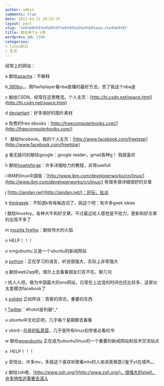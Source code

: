 ```yaml
---
author: admin
comments: true
date: 2011-02-11 19:52:37
layout: post
slug: '%e6%88%91%e4%b9%9f%e6%9d%a5%e4%b8%aaa-z%e4%bd%93'
title: 我也来个a-z体
wordpress_id: 1598
categories:
- linux前沿
- 生活
---
```


经常上的网站：

a 献给[apache](http://www.apache.org/)：不解释

b[ 360bo](http://www.360bo.com/)。。用flashplayer看nba直播的最好方法，苦了我这个nba迷

c 献给CSDN，经常在这里瞎混。个人主页：[http://hi.csdn.net/space.html](http://hi.csdn.net/space.html)

d [deviantart](http://www.deviantart.com/)：好多很好的图片素材

e 免费的free ebooks：[http://freecomputerbooks.com/](http://freecomputerbooks.com/)

f   献给facebook。我的个人主页：[http://www.facebook.com/freetstar](http://www.facebook.com/freetstar)

g 毫无疑问的献给google：google reader，gmail各种g！ 我就喜欢

h 献给[howtoforge](http://www.howtoforge.com/)：许多详细给力的教程，非常usefull

i IBM的linux中国版：[http://www.ibm.com/developerworks/cn/linux/](http://www.ibm.com/developerworks/cn/linux/) 有很多很详细很好的文章

j [http://jandan.net](http://jandan.net/)：好玩，扯淡<!-- more -->

k [thinkgeek](http://www.thinkgeek.com/)：不知道k有啥候选词了，挑这个吧：有许多geek ideas

l 献给linuxtoy。各种大牛和好文章。不过最近给人感觉是不给力，更新和好文章的出现不多了

m [mozilla firefox](http://www.firefox.net.cn/forum/index.php)：献给伟大的火狐

n ﻿﻿﻿HELP！！！

o omgubuntu:又是一个ubuntu的新闻网站

p [python](http://www.python.org/)：正在学习的语言，听说很强大，实际上非常强大

q 献给web2qq吧，偶尔上去看看朋友们在不在，聊几句

r 给人人吧。做为中国最大的sns网站，日常在上边混的时间也还比较多，这家伙太爱模仿facebook了

s [solidot](http://www.solidot.org/) 正如所说：奇客的资讯，重要的东西

t [Twitter](https://twitter.com/)：#hotot是利器^_^

u ubuntu中文社区吧，几乎每个星期都去看看

v vbird--[鸟哥的私房菜](http://linux.vbird.org/)，几乎是所有linux初学者必看的书

w 献给[wowubuntu](http://wowubuntu.com) 正在成为ubuntu/linux的一个重要的新闻网站和技术交流站点

x  HELP！！！

y 音悦台，许多mv，多我这个喜欢听歌看mtv的人来讲真惬意//鉴于yt在墙外。。

z 献给zsh喽，[http://www.zsh.org/](http://www.zsh.org/)，很强大的shell，许多特性还需要去深入
